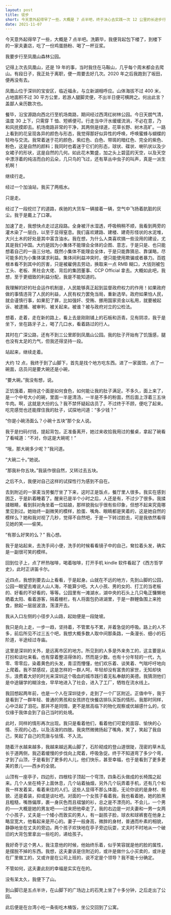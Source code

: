```yaml
---
layout: post
title: 徒步
short: 今天意外起得早了一些，大概是 7 点半吧，终于决心去实践一次 12 公里的长途步行
date: 2021-11-07
---
```


今天意外起得早了一些，大概是 7 点半吧。洗簌毕，我便背起包下楼了，到楼下的一家夫妻店，吃了一份鸡蛋肠粉、喝了一杯豆浆。

我要步行至凤凰山森林公园。

记得上次去凤凰山，还是 19 年的事，当时我住在马鞍山，几乎每个周末都会去爬山。有段日子，我正处于离职，便一周要去好几次。2020 年之后我跑到了坂田，便再没有去。

凤凰山位于深圳的宝安区，临近福永，与立新湖相呼应。山体海拔不过 400 米，占地面积不过 30 平方公里，若游人腿脚灵便，不出半日便可横跨之。何出此言？盖鄙人亲历数次也。

餐毕，沿宝源路向西北行至机场南路，期间经过西湾红树林公园。今日天朗气清，温度 30 上下，只需穿 T 恤、短裤便可。行走当中汗水缓缓流淌，不必在意，乃和风抚摸即去。机场南路非常的干净，其两侧是绿道，花草长野、树木高旷。一路上看到的花呈现各异的颜色与形态，我觉得那好似异性的呼唤，呼唤蜜蜂与蝴蝶的轻吻与交流。我常着迷于花的颜色，紫红色、白色、带斑的暗红色、完全的紫色、粉色，这是自然的颜料；我同时也着迷于它们的形态，球状、碟状、喇叭状以及少女裙子的形状，这是自然的几何。如此花木繁盛，加之头上碧蓝的天空，以及天空中漂浮着的纯洁而白的云朵，几只鸟的飞过，还有草丛中虫子的叫声，真是一派生机啊！

继续行走。

经过一个加油站，我买了两瓶水。

只是走。

经过了一段挖烂了的道路，疾驰的大货车一辆接着一辆，空气中飞扬着肮脏的灰尘。我于是戴上了口罩。

加速了走，我想快点走过这段路。全身被汗水湿透，呼吸稍稍不顺，我看到两旁的灌木染了一层白，以至于显得窒息。我们喜欢建路、建楼、建奇形怪状的水泥堆，大兴土木的好处是其中富含油水。我在想，为什么人类喜欢搞一些没用的建设，尤其是我们中国。大约是因为小集体不能理会全体的企图、意志，于是只是、也只能想着自己的一亩三分地。既然小集体不能理会全体，于是只能靠猜忌、靠谋略，尽可能多的为小集体谋求利益。集体间利益冲突时，便只能使用欺骗或者暴力。百姓根本看不到其中的厉害，只是被雇佣去劳动，换取来一点 RMB 糊口，大钱则被包工头、老板、黑社会大佬、背后的集团董事、CCP Official 拿去。大概如此吧，我想，至于更细致的利益分配，我是不能知道的。

我理解的好的社会运作机制是，人民能够真正起到监督政府权力的作用！如果政府做的事情违背了人民的利益，人民有权力罢免当局，重新选举。政府如果怕人民，就会谨慎行事，如果犯了罪，比如强奸、受贿、挪用国家资金以私用，就要被起诉、被逮捕、被审判、被关起来。被谁？被与政府对立的公检法。

想着，走着，走在新的路上，看上去是刚刚铺上的石板和沥青。见有阴凉，我于是坐下，坐在路牙子上，喝了几口水，看着路过的行人。

其时在广深公路，还有不到三公里即到凤凰山公园。我的肚子开始有了饥饿感，腿也没有太足的力气，但我还得坚持一段。

站起来，继续走着。

大约 12 点，我终于到了山脚下，首先是找个地方吃东西。进了一家面馆，点了一碗面，店员问是要大碗还是小碗，

“要大碗。”我没有想，说。

正饥饿着，期待这个面是如何食色，如何能让我的肚子满足。不多久，面上来了，是一个中号大小的碗，里面一半是清汤，一半是不多的粉面，然后面上浮着三五块牛肉。啊，这就是大份的么？我不禁怀疑起店员了。不过终于不顾，便吃了起来。吃完感觉也还能撑住我的肚子，试探地问道：“多少钱？”

“你是小碗汤面么？小碗十五块”那个女人说。

我于是扫码付钱，提起背包，正准备离开，她过来收拾我用过的餐桌，拿起了碗看了看喊道：“不对，你这是大碗呢！”

“哦，那大碗多少呢？”我问道。

“大碗二十。”她说。

“那我补你五块。”我装作很自然，又转过去五块。

之后不久，我便对自己这样的试探性行为感到不自在。

去到附近的一家麦当劳餐厅坐了下来，这时正是饭点，餐厅里人很多。我实在感到困乏，于是趴着睡着了。醒来已是半个小时之后，人还是有，不过少了很多。我揉揉眼睛，看到斜对角坐着一位姑娘，那样貌我似乎很有些印象，但想不起来究竟哪里见到过。她始终一副微笑的模样，脸蛋、嘴角、眼睛都是笑着的，这是她自然的模样么？她和我对视了几秒，觉得不自然吧，于是一下转过脸去，可是我依然看得见她的笑——偷笑。

“有那么好笑的么？” 我心想。

我于是站起来，去洗手间小便，洗手的时候看看镜子中的自己，耷拉着头发，确实是一副很可笑的模样。

回到位子上，点了杯热咖啡，喝着咖啡，打开手机 kindle 软件看起了《西方哲学史》，此时正讲笛卡尔。

近四点，我想到要去山上看看，于是起身。山就在不远的地方，先到山脚的公园，公园一眼望去难说人山人海，不能算少吧。大人小孩、男的女的、打工的当老板的、好看的不好看的，等等。公园里有一滩湖水，湖中央的石头上几只龟正慵懒地晒着太阳、看着游客，隔着栅栏，有人将面包扔进湖里，于是一群鲤鱼围上来抢食，掀起一层层波浪，荡漾开去。

我从入口左侧的小径步入山路，起始便是一段陡坡。

我只是向上走，一步一趋，坚持着，不管累与不累，并着急促的呼吸。路上的人不多，前后所见不过三五个吧，我想大概多数人取中间那条路，一条漫长、细小的石阶道，半途经过寺庙。

这里是深圳的关外，是远离市区的地方。所见到的人多是外来务工的，这主要是从打扮和谈吐来看。也有穿着整洁得体的，然而是少数。也有十分年轻的一代，九零、零零后，染着黄色的头发，青涩而懵懂，他们欢乐着、谈笑着、气喘吁吁地向上爬着。我不禁感叹，这是怎样的一群人呵，年轻却没有富贵的家世，无知却快乐，浪费着大好的时光来深圳这个吸血的城市践行着无私奉献的美德。我猜测他们是中途辍学的糊涂虫，早早地进入了社会，进入了工厂，牺牲在流水线上。

我回想起两年前，也是一个人在深圳徒步，走到了一个厂区附近。正值中午，我于是看到了一群年轻、普通的男孩和女孩挤在快餐店排队买饭的情形。我那时同样，心中泛起了泪花。那并不是同情，更不是居高临下的物化观察或优越感什么的，仅仅缘于我体会到了自己当时的处境。

此时，同样的情形再次出现。我只是看着他们，看着他们可爱的面容、愉快的心情、乐观的心态，以及活泼的四肢。我突然微微扬起了嘴角，笑了，笑起了我自己，笑起了自己的荒唐与怯懦、不入流。

随着汗水越来越多，我越来越远离山脚了，石阶砌成的登山道很陡，茂密的草木乱长于道两侧，我迈着缓慢的步伐向上爬着，呼吸急促。终于不知道弯了多少个弯，才到了山顶，于是看到了更多的人儿，他们快乐，甚至幸福，也于是看到了更多更美的景儿——西乡的全貌。

山顶有一座亭子，四边形，四根柱子顶起一个穹顶，四条石头做成的长椅围之起来。几个人坐在椅子上面休息，几个站着抽烟，另外几个玩弄着手机，还有几个和我一样发着呆，看着来往的人们。这些人显得不那么体面，无论你说的是身材、相貌、还是着装，抑或是谈吐吧。对面的一个女孩子看着我，我也看着她，她的脸黑且粗糙，嘴唇偏厚，裹一身灰色而且褶皱的衫，总之是不漂亮的。不会儿，一个男的——大概是她的男友吧——过来把他牵走了。我的右边是一对夫妻和一男一女两个小孩子，丈夫是一个矮小而敦实的男人，有一副孩子脸，球衣和球裤套在他身上略显宽大，他看起来是开心的。妻子一般身高，微胖的身材，普通而朴素的相貌，静静地坐在丈夫的旁边。两个孩子欢快地在亭子旁边玩耍，丈夫时不时地从一个破旧的大背包里拿出一些吃的，递给孩子。

我好奇于这个男人，我注意他的时候，他始终乐着，似乎笑容就是他的脸的属性，是摆脱不掉的东西。我想，这夫妻该是住附近的，或许是做什么小买卖的，或许是在厂里做工的，又或许是在公司上班的，说不定是个领导？我不能十分确定。

不管如何，这夫妻此刻的幸福是实实在在的。

没有呆太久，我便下了山。

到山脚已是五点半许，在山脚下的广场边上的石凳上坐了十多分钟，之后走出了公园。

此后便是在台湾小吃一条街吃木桶饭，坐公交回到了公寓。
